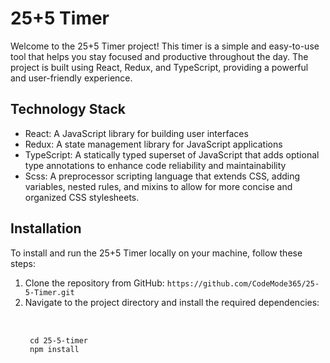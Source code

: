 
# 25+5 Timer
Welcome to the 25+5 Timer project! This timer is a simple and easy-to-use tool that helps you stay focused and productive throughout the day. The project is built using React, Redux, and TypeScript, providing a powerful and user-friendly experience.

## Technology Stack
* React: A JavaScript library for building user interfaces
* Redux: A state management library for JavaScript applications
* TypeScript: A statically typed superset of JavaScript that adds optional type annotations to enhance code reliability and maintainability
* Scss: A preprocessor scripting language that extends CSS, adding variables, nested rules, and mixins to allow for more concise and organized CSS stylesheets.

## Installation
To install and run the 25+5 Timer locally on your machine, follow these steps:
1. Clone the repository from GitHub:
    ```https://github.com/CodeMode365/25-5-Timer.git```
1. Navigate to the project directory and install the required dependencies:
    <pre> 
    <code>
    cd 25-5-timer 
    npm install 
    </code>
    </pre>

 
